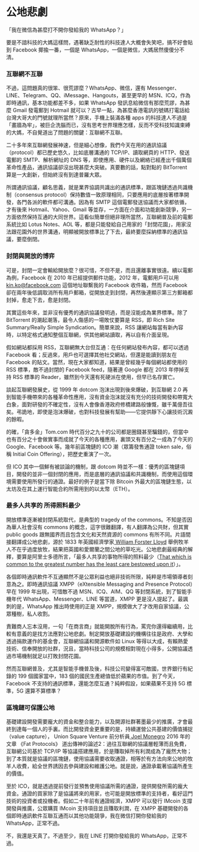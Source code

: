 # 公地悲劇

「我在微信為甚麼打不開你發給我的 WhatsApp？」

‌要是不諳科技的大媽這樣問，遇著缺乏耐性的科技達人大概會失笑吧，搞不好會貼到 Facebook 揶揄一番，一個是 WhatsApp，一個是微信，大媽居然傻傻分不清。

### ‌互聯網不互聯

不過，這問題真的很笨、很荒謬麼？WhatsApp、微信，還有 Messenger、LINE、Telegram、QQ、iMessage、Hangouts，甚至更早的 MSN、ICQ，作為即時通訊，基本功能都差不多，如果 WhatsApp 發訊息給微信有那麼荒謬，為甚麼 Gmail 發電郵到 Hotmail 就可以？古早一點，為甚麼香港電訊的號碼打電話給台灣大哥大的門號就理所當然？原來，手機上裝滿各種 apps 的科技達人不過是「畫牆為牢」，被巨企洗腦而已，沒有思考世界理應怎樣，反而不受科技知識束縛的大媽，不自覺道出了問題的關鍵：互聯網不互聯。

‌二十多年來互聯網發展神速，但是細心想像，我們今天在用的通訊協議（protocol）都已歷史悠久，比如底層溝通的 TCP/IP、讀取網頁的 HTTP、發送電郵的 SMTP、解析網址的 DNS 等，即使應用、硬件以及網絡已經產出千個萬個革命性產品，通訊協議卻沒出現甚麼大突破。真要數的話，點對點的 BitTorrent 算是一大創新，但始終沒有到達普羅大眾。

‌所謂通訊協議，顧名思義，就是業界協調共識出的通訊標準，跟區塊鏈透過共識機制（consensus protocol）保持數值一致原理相同，只要應用的底層按著標準開發，各門各派的軟件都可溝通。因為有 SMTP 這個電郵發送協議而大家都依循，才有後來 Hotmail、Yahoo、Gmail 等並存，一方面在介面和功能創新競爭，另一方面依然保持互通的大同世界。這看似簡單但絕非理所當然，互聯網普及前的電郵系統比如 Lotus Notes、AOL 等，都是只能發給自己用家的「封閉花園」，用家沒法跟花園外的世界溝通，明顯被開放標準比了下去，最終要麼採納標準的通訊協議，要麼倒閉。

### ‌封閉與開放的博弈

‌可是，封閉一定會輸給開放麼？很可惜，不但不是，而且還離事實很遠。續以電郵為例，Facebook 在 2010 年已經提供郵件功能，2012 年，電郵用戶可以用 kin.ko@facebook.com 這個地址聯繫我的 Facebook 收件箱，然而 Facebook 卻在兩年後低調取消所有用戶郵箱，從開放走到封閉，再然後連顯示第三方郵箱都封掉，愈走下去，愈是封閉。

‌其實這些年來，並非沒有優秀的通訊協議發明過，而是沒能成為業界標準。除了 BitTorrent 的潮起潮落，最令人傷感的一場敗仗要算是 RSS，即 Rich Site Summary/Really Simple Syndication。簡單來說，RSS 讓網站每當有新內容時，以特定格式通知整個互聯網，供其他網站讀取，再以自有介面呈現。

‌假如網站都採用 RSS，互聯網無大台但互通：在任何網站發布內容，都可以透過 Facebook 看；反過來，用戶也可選擇其他社交網站，但還是能讀到朋友在 Facebook 的貼文。當然，現在大家都知道，結果是曾經幾乎每個網站都使用的 RSS 標準，敵不過封閉的 Facebook feed，隨著連 Google 都在 2013 年停掉支持 RSS 標準的 Reader，雖然到今天還有死硬派在使用，但早已名存實亡。

‌談起互聯網發展史，從 1999 年 dotcom 泡沫出現到後來爆破，到互聯網 2.0 再到智能手機帶來的各種革命性應用，沒有資金泡沫就沒有充分的技術開發和帶寬大白象，面對研發的不確定性，沒有人會像香港政府修橋建路般慷慨，雖千萬億吾往矣。弔詭地，即使是泡沫爆破，也對科技發展有幫助——它提供靜下心讓技術沉澱的餘暇。

‌的確，「貪多金」Tom.com 時代百分之九十的公司都是圈錢甚至騙錢的，但當中也有百分之十會做實事而成就了今天的各種應用，裏頭又有百分之一成為了今天的 Google、Facebook 等。幾年前區塊鏈的 ICO 潮（眾籌發售通證 token sale，俗稱 Initial Coin Offering），把歷史重演了一次。

‌但 ICO 其中一個鮮有被談論的機制，跟 dotcom 時並不一樣：優秀的區塊鏈項目，開發的並非一個封閉的應用，而是底層的通訊協議和共識機制，而使用這個環境需要使用所發行的通證。最好的例子是當下除 Bitcoin 外最大的區塊鏈生態，以太坊及在其上運行智能合約所需用到的以太幣（ETH）。

### ‌最多人共享的 所得照料最少

‌開放標準逐漸被封閉系統取代，是典型的 tragedy of the commons。不知是否因為華人社會沒有 commons 的概念，這字很難翻譯，有人翻譯為公共財，但其實 public goods 跟無國界而且包含文化和天然資源的 commons 有所不同。片語間接翻譯成公地悲劇，源於 1833 年英國經濟學家[ William Forster Lloyd](https://en.wikipedia.org/wiki/William_Forster_Lloyd) 舉例牧羊人不在乎過度放牧，結果把英國和愛爾蘭之間公地的草吃光。公地悲劇最經典的解釋，要算是阿里士多德所言，「最多人共享的事物所得的照料最少（[That which is common to the greatest number has the least care bestowed upon it](https://www.reddit.com/r/Libertarian/comments/14b1ke/that_which_is_common_to_the_greatest_number_has/)）」。

‌各個即時通訊軟件不互通顯然不是公眾利益也絕非技術所限，純粹是市場領導者刻意為之。即時通訊協議 XMPP（eXtensible Messaging and Presence Protocol）早在 1999 年出現，可惜敵不過 MSN、ICQ、AIM、QQ 等封閉系統，到了智能手機年代 WhatsApp、Messenger、LINE 等當道，XMPP 更是沒人提起了。最諷刺的是，WhatsApp 推出時使用的正是 XMPP，規模做大了才改用自家協議，公眾種樹，私人收割。

‌責難商人忘本沒用，一句「在商言商」就能開脫所有行為，罵完你還得繼續用，比較有意義的是找方法應對公地悲劇。制定開放基礎建設的機構往往是政府、大學和透過捐款運作的基金會，互聯網協議和開源軟件如 Linux 等得以大成，有賴熱愛技術、信奉開放的社群，況且，當時科技公司的規模相對現在小得多，公開協議透過市場機制就足以打敗封閉花園。

‌然而互聯網普及，尤其是智能手機普及後，科技公司變得富可敵國，世界銀行有紀錄的 199 個國家當中，183 個的國民生產總值低於蘋果的市值。到了今天，Facebook 不支持的通訊標準，還能怎麼互通？純粹假設，如果蘋果不支持 5G 標準，5G 還算不算標準？

### 區塊鏈可保護公地

‌基礎建設開發需要龐大的資金和整合能力，以及開源社群著墨最少的推廣，才會最終到達每一個人的手裏。而比開發資金更重要的是，持續運營公共基建的價值捕捉（value capture）， Union Square Venture 前分析員[ Joel Monegro](https://www.usv.com/people/joel-monegro/) 2016 年的文章 《Fat Protocols》 道出傳神的論述2：過往互聯網的協議層輕薄而且免費，互聯網公司基於 TCP/IP 等協議搭建應用，於是賺取掉所有利潤成為了龐然大物；到了本質就是協議的區塊鏈，使用協議需要收取通證，相等於有方法向來公地的牧羊人收費，給全世界誘因去參與建設和維護公地。就是說，通證承載著協議所產生的價值。

‌至於 ICO，就是透過提前發行並預售使用協議所需的通證，提供開發所需的龐大資金。通證的買家除了是協議將來的用家，也可能是開放標準的支持者，看好這門技術的投資者或投機者。假如二十年前有通證經濟，XMPP 可以發行 IMcoin 支撐開發與推廣，公眾購買 IMcoin 支持項目並且賺取利潤，在 XMPP 基礎開發的各個即時通訊軟件互聯互通而以其他功能競爭，我在微信打開你發給我的 WhatsApp，正常不過。

‌不，我還是天真了。不過至少，我在 LINE 打開你發給我的 WhatsApp，正常不過。

